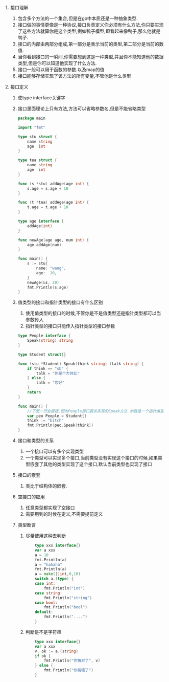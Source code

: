 1.  接口理解
    1.  包含多个方法的一个集合,但是在go中本质还是一种抽象类型.
    2.  接口做的事情更像是一种协议,接口负责定义你必须有什么方法,你只要实现了这些方法就算你是这个类型,例如鸭子模型,即看起来像鸭子,那么他就是鸭子.
    3.  接口的内部由两部分组成,第一部分是表示当前的类型,第二部分是当前的数值.
    4.  当你看到接口的一瞬间,你需要想到这是一种类型,并且你不能知道他的数据类型,但是你可以知道他实现了什么方法.
    5.  接口一般可以用于函数的参数.以及map的值
    6.  接口能够存储实现了该方法的所有变量,不管他是什么类型
    
2.  接口定义

    1.  使type interface关键字

    2.  接口里面理论上只有方法,方法可以省略参数名,但是不能省略类型

        ```go
        package main
        
        import "fmt"
        
        type stu struct {
        	name string
        	age  int
        }
        
        type tea struct {
        	name string
        	age  int
        }
        
        func (s *stu) addAge(age int) {
        	s.age = s.age + 10
        }
        
        func (t *tea) addAge(age int) {
        	t.age = t.age + 10
        }
        
        type age interface {
        	addAge(int)
        }
        
        func newAge(age age, num int) {
        	age.addAge(num)
        }
        
        func main() {
        	s := stu{
        		name: "wang",
        		age:  10,
        	}
        	newAge(&s, 20)
        	fmt.Println(s.age)
        }
        ```

    3.  值类型的接口和指针类型的接口有什么区别

        1.  使用值类型的接口的时候,不管你是不是值类型还是指针类型都可以当参数传入
        2.  指针类型的接口只能传入指针类型的接口参数

        ```go
        type People interface {
        	Speak(string) string
        }
        
        type Student struct{}
        
        func (stu *Student) Speak(think string) (talk string) {
        	if think == "sb" {
        		talk = "你是个大帅比"
        	} else {
        		talk = "您好"
        	}
        	return
        }
        
        func main() {
            //下面一行会报错,因为People接口要求实现的Speak方法 参数是一个指针类型,所以不能使用值类型传入
        	var peo People = Student{}
        	think := "bitch"
        	fmt.Println(peo.Speak(think))
        }
        ```

    4.  接口和类型的关系

        1.  一个接口可以有多个实现类型
        2.  一个类型可以实现多个接口,当前类型没有实现这个接口的时候,如果类型嵌套了其他的类型实现了这个接口,默认当前类型也实现了接口

    5.  接口的嵌套

        1.  类比于结构体的嵌套.

    6.  空接口的应用

        1.  任意类型都实现了空接口
        2.  需要用到的时候在定义,不需要提前定义

    7.  类型断言

        1.  尽量使用这种去判断

            ```go
            	type xxx interface{}
            	var a xxx
            	a = 10
            	fmt.Println(a)
            	a = "hahaha"
            	fmt.Println(a)
            	a = make([]int,0,10)
            	switch a.(type) {
            	case int:
            		fmt.Println("int")
            	case string:
            		fmt.Println("string")
            	case bool:
            		fmt.Println("bool")
            	default:
            		fmt.Println("....")
            	}
            ```

        2.  判断是不是字符串

            ```go
            	type xxx interface{}
            	var a xxx
            	v, ok := a.(string)
            	if ok {
            		fmt.Println("你猜对了", v)
            	} else {
            		fmt.Println("你猜错了")
            	}
            ```

            

    

